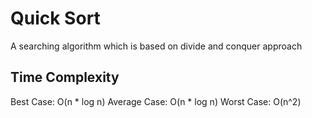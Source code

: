 # Quick Sort

A searching algorithm which is based on divide and conquer approach

## Time Complexity

Best Case: O(n * log n)
Average Case: O(n * log n)
Worst Case: O(n^2)